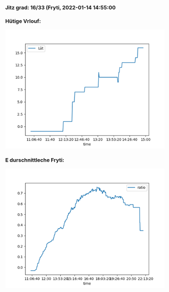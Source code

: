 ### Jitz grad: 16/33 (Fryti, 2022-01-14 14:55:00

### Hütige Vrlouf:
![Graph](Today.png)

### E durschnittleche Fryti:
![Graph](Fryti.png)